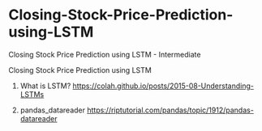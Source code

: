 # Closing-Stock-Price-Prediction-using-LSTM
Closing Stock Price Prediction using LSTM - Intermediate

Closing Stock Price Prediction using LSTM

1. What is LSTM?
    https://colah.github.io/posts/2015-08-Understanding-LSTMs
    
2. pandas_datareader
    https://riptutorial.com/pandas/topic/1912/pandas-datareader
